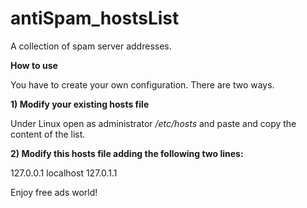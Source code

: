 # antiSpam_hostsList
A collection of spam  server addresses.

**How to use**

You have to create your own configuration. There are two ways.

**1) Modify your existing hosts file**

Under Linux open as administrator */etc/hosts* and paste and copy the content of the list.

**2) Modify this hosts file adding the following two lines:**

127.0.0.1       localhost
127.0.1.1       <your computer name>


Enjoy free ads world! 

